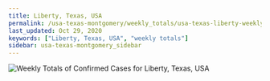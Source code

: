 ```yaml
---
title: Liberty, Texas, USA
permalink: /usa-texas-montgomery/weekly_totals/usa-texas-liberty-weekly_totals.html
last_updated: Oct 29, 2020
keywords: ["Liberty, Texas, USA", "weekly totals"]
sidebar: usa-texas-montgomery_sidebar
---
```


![Weekly Totals of Confirmed Cases for Liberty, Texas, USA](/covid_tracker/images/graphs/usa-texas-liberty-weekly_totals_graph.png)
